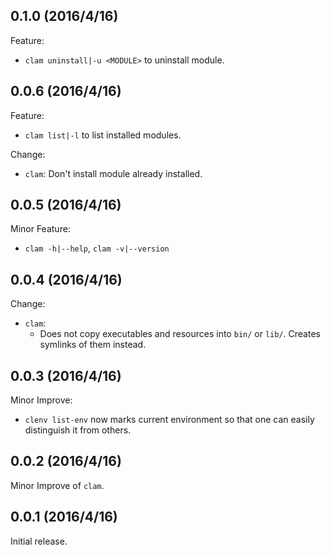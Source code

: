 ## 0.1.0 (2016/4/16)

Feature:

- `clam uninstall|-u <MODULE>` to uninstall module.

## 0.0.6 (2016/4/16)

Feature:

- `clam list|-l` to list installed modules.

Change:

- `clam`: Don't install module already installed.

## 0.0.5 (2016/4/16)

Minor Feature:

- `clam -h|--help`, `clam -v|--version`

## 0.0.4 (2016/4/16)

Change:

- `clam`:
  - Does not copy executables and resources into `bin/` or `lib/`.
  Creates symlinks of them instead.

## 0.0.3 (2016/4/16)

Minor Improve:

- `clenv list-env` now marks current environment so that one can easily distinguish
it from others.

## 0.0.2 (2016/4/16)

Minor Improve of `clam`.

## 0.0.1 (2016/4/16)

Initial release.

